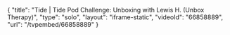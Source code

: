 {
    "title": "Tide | Tide Pod Challenge: Unboxing with Lewis H. (Unbox Therapy)",
    "type": "solo",
    "layout": "iframe-static",
    "videoId": "66858889",
    "url": "\/tvpembed\/66858889"
}